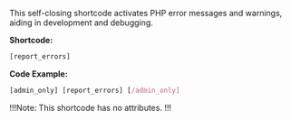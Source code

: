 This self-closing shortcode activates PHP error messages and warnings, aiding in development and debugging.

**Shortcode:**
 
```js
[report_errors]
```

**Code Example:**

```js
[admin_only] [report_errors] [/admin_only]
```

!!!Note:
This shortcode has no attributes.
!!!